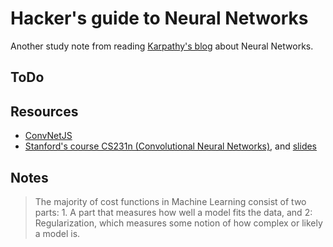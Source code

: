 # Hacker's guide to Neural Networks

Another study note from reading [Karpathy's blog](http://karpathy.github.io/neuralnets/) about Neural Networks.

## ToDo


## Resources

* [ConvNetJS](https://cs.stanford.edu/people/karpathy/convnetjs/)
* [Stanford's course CS231n (Convolutional Neural Networks)](http://cs231n.github.io/), and [slides](http://cs231n.stanford.edu/syllabus.html)

## Notes

> The majority of cost functions in Machine Learning consist of two parts: 1. A part that measures how well a model fits the data, and 2: Regularization, which measures some notion of how complex or likely a model is.
